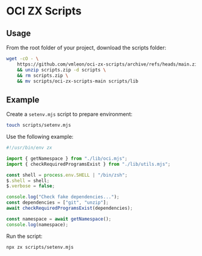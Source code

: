 # OCI ZX Scripts

## Usage

From the root folder of your project, download the scripts folder:

```sh
wget -cO - \
    https://github.com/vmleon/oci-zx-scripts/archive/refs/heads/main.zip > scripts.zip \
    && unzip scripts.zip -d scripts \
    && rm scripts.zip \
    && mv scripts/oci-zx-scripts-main scripts/lib
```

## Example

Create a `setenv.mjs` script to prepare environment:

```sh
touch scripts/setenv.mjs
```

Use the following example:
```js
#!/usr/bin/env zx

import { getNamespace } from "./lib/oci.mjs";
import { checkRequiredProgramsExist } from "./lib/utils.mjs";

const shell = process.env.SHELL | "/bin/zsh";
$.shell = shell;
$.verbose = false;

console.log("Check fake dependencies...");
const dependencies = ["git", "unzip"];
await checkRequiredProgramsExist(dependencies);

const namespace = await getNamespace();
console.log(namespace);
```

Run the script:

```sh
npx zx scripts/setenv.mjs
```